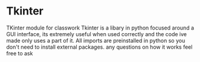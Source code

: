 # Tkinter
TKinter module for classwork 
Tkinter is a libary in python focused around a GUI interface, its extremely useful when used correctly and the code ive made only uses a part of it.
All imports are preinstalled in python so you don't need to install external packages.
any questions on how it works feel free to ask 

